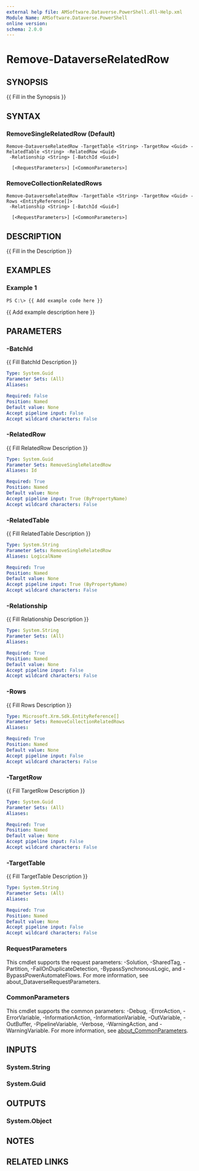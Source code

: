 ```yaml
---
external help file: AMSoftware.Dataverse.PowerShell.dll-Help.xml
Module Name: AMSoftware.Dataverse.PowerShell
online version:
schema: 2.0.0
---
```


# Remove-DataverseRelatedRow

## SYNOPSIS
{{ Fill in the Synopsis }}

## SYNTAX

### RemoveSingleRelatedRow (Default)
```
Remove-DataverseRelatedRow -TargetTable <String> -TargetRow <Guid> -RelatedTable <String> -RelatedRow <Guid>
 -Relationship <String> [-BatchId <Guid>]   
   
  [<RequestParameters>] [<CommonParameters>]
```

### RemoveCollectionRelatedRows
```
Remove-DataverseRelatedRow -TargetTable <String> -TargetRow <Guid> -Rows <EntityReference[]>
 -Relationship <String> [-BatchId <Guid>]   
   
  [<RequestParameters>] [<CommonParameters>]
```

## DESCRIPTION
{{ Fill in the Description }}

## EXAMPLES

### Example 1
```
PS C:\> {{ Add example code here }}
```

{{ Add example description here }}

## PARAMETERS

### -BatchId
{{ Fill BatchId Description }}

```yaml
Type: System.Guid
Parameter Sets: (All)
Aliases:

Required: False
Position: Named
Default value: None
Accept pipeline input: False
Accept wildcard characters: False
```

### -RelatedRow
{{ Fill RelatedRow Description }}

```yaml
Type: System.Guid
Parameter Sets: RemoveSingleRelatedRow
Aliases: Id

Required: True
Position: Named
Default value: None
Accept pipeline input: True (ByPropertyName)
Accept wildcard characters: False
```

### -RelatedTable
{{ Fill RelatedTable Description }}

```yaml
Type: System.String
Parameter Sets: RemoveSingleRelatedRow
Aliases: LogicalName

Required: True
Position: Named
Default value: None
Accept pipeline input: True (ByPropertyName)
Accept wildcard characters: False
```

### -Relationship
{{ Fill Relationship Description }}

```yaml
Type: System.String
Parameter Sets: (All)
Aliases:

Required: True
Position: Named
Default value: None
Accept pipeline input: False
Accept wildcard characters: False
```

### -Rows
{{ Fill Rows Description }}

```yaml
Type: Microsoft.Xrm.Sdk.EntityReference[]
Parameter Sets: RemoveCollectionRelatedRows
Aliases:

Required: True
Position: Named
Default value: None
Accept pipeline input: False
Accept wildcard characters: False
```

### -TargetRow
{{ Fill TargetRow Description }}

```yaml
Type: System.Guid
Parameter Sets: (All)
Aliases:

Required: True
Position: Named
Default value: None
Accept pipeline input: False
Accept wildcard characters: False
```

### -TargetTable
{{ Fill TargetTable Description }}

```yaml
Type: System.String
Parameter Sets: (All)
Aliases:

Required: True
Position: Named
Default value: None
Accept pipeline input: False
Accept wildcard characters: False
```

### RequestParameters
This cmdlet supports the request parameters: -Solution, -SharedTag, -Partition, -FailOnDuplicateDetection, -BypassSynchronousLogic, and -BypassPowerAutomateFlows. For more information, see about_DataverseRequestParameters.

### CommonParameters
This cmdlet supports the common parameters: -Debug, -ErrorAction, -ErrorVariable, -InformationAction, -InformationVariable, -OutVariable, -OutBuffer, -PipelineVariable, -Verbose, -WarningAction, and -WarningVariable. For more information, see [about_CommonParameters](http://go.microsoft.com/fwlink/?LinkID=113216).

## INPUTS

### System.String
### System.Guid
## OUTPUTS

### System.Object
## NOTES

## RELATED LINKS

